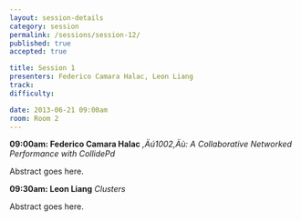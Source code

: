 ```yaml
---
layout: session-details
category: session
permalink: /sessions/session-12/
published: true
accepted: true

title: Session 1
presenters: Federico Camara Halac, Leon Liang
track:
difficulty:

date: 2013-06-21 09:00am
room: Room 2
---
```


**09:00am: Federico Camara Halac**
_,Äú1002,Äù: A Collaborative Networked Performance with CollidePd_

Abstract goes here.

**09:30am: Leon Liang**
_Clusters_

Abstract goes here.
